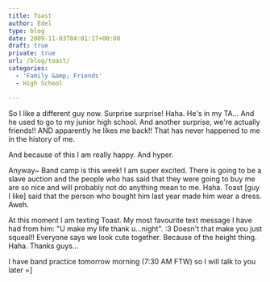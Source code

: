 ```yaml
---
title: Toast
author: Edel
type: blog
date: 2009-11-03T04:01:17+00:00
draft: true
private: true
url: /blog/toast/
categories:
  - 'Family &amp; Friends'
  - High School

---
```

So I like a different guy now. Surprise surprise! Haha. He's in my TA... And he used to go to my junior high school. And another surprise, we're actually friends!! AND apparently he likes me back!! That has never happened to me in the history of me.

And because of this I am really happy. And hyper.

Anyway~ Band camp is this week! I am super excited. There is going to be a slave auction and the people who has said that they were going to buy me are so nice and will probably not do anything mean to me. Haha. Toast [guy I like] said that the person who bought him last year made him wear a dress. Aweh.

At this moment I am texting Toast. My most favourite text message I have had from him: "U make my life thank u...night". :3 Doesn't that make you just squeal!! Everyone says we look cute together. Because of the height thing. Haha. Thanks guys...

I have band practice tomorrow morning (7:30 AM FTW) so I will talk to you later =]


